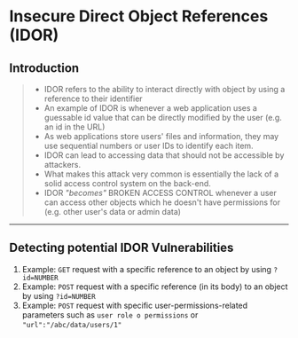 # Insecure Direct Object References (IDOR)

## **Introduction**

> * IDOR refers to the ability to interact directly with object by using a reference to their identifier
> * An example of IDOR is whenever a web application uses a guessable id value that can be directly modified by the user (e.g. an id in the URL)
> * As web applications store users' files and information, they may use sequential numbers or user IDs to identify each item.
> * IDOR can lead to accessing data that should not be accessible by attackers.
> * What makes this attack very common is essentially the lack of a solid access control system on the back-end.
> * IDOR _"becomes"_ BROKEN ACCESS CONTROL whenever a user can access other objects which he doesn't have permissions for (e.g. other user's data or admin data)

***

## **Detecting potential IDOR Vulnerabilities**

1. Example: `GET` request with a specific reference to an object by using `?id=NUMBER`
2. Example: `POST` request with a specific reference (in its body) to an object by using `?id=NUMBER`
3. Example: `POST` request with specific user-permissions-related parameters such as `user role o permissions` or `"url":"/abc/data/users/1"`
